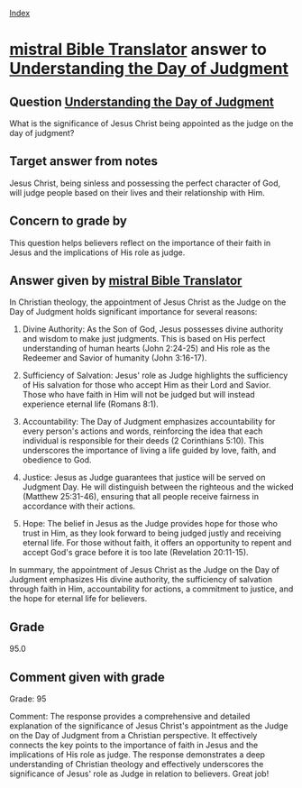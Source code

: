 
[Index](../../index.md)
# [mistral Bible Translator](../../answering_models/mistral_Bible_Translator.md) answer to [Understanding the Day of Judgment](../../questions/Understanding_the_Day_of_Judgment.md)

## Question [Understanding the Day of Judgment](../../questions/Understanding_the_Day_of_Judgment.md)
What is the significance of Jesus Christ being appointed as the judge on the day of judgment?

## Target answer from notes
Jesus Christ, being sinless and possessing the perfect character of God, will judge people based on their lives and their relationship with Him.

## Concern to grade by
This question helps believers reflect on the importance of their faith in Jesus and the implications of His role as judge.

## Answer given by [mistral Bible Translator](../../answering_models/mistral_Bible_Translator.md)
 In Christian theology, the appointment of Jesus Christ as the Judge on the Day of Judgment holds significant importance for several reasons:

1. Divine Authority: As the Son of God, Jesus possesses divine authority and wisdom to make just judgments. This is based on His perfect understanding of human hearts (John 2:24-25) and His role as the Redeemer and Savior of humanity (John 3:16-17).

2. Sufficiency of Salvation: Jesus' role as Judge highlights the sufficiency of His salvation for those who accept Him as their Lord and Savior. Those who have faith in Him will not be judged but will instead experience eternal life (Romans 8:1).

3. Accountability: The Day of Judgment emphasizes accountability for every person's actions and words, reinforcing the idea that each individual is responsible for their deeds (2 Corinthians 5:10). This underscores the importance of living a life guided by love, faith, and obedience to God.

4. Justice: Jesus as Judge guarantees that justice will be served on Judgment Day. He will distinguish between the righteous and the wicked (Matthew 25:31-46), ensuring that all people receive fairness in accordance with their actions.

5. Hope: The belief in Jesus as the Judge provides hope for those who trust in Him, as they look forward to being judged justly and receiving eternal life. For those without faith, it offers an opportunity to repent and accept God's grace before it is too late (Revelation 20:11-15).

In summary, the appointment of Jesus Christ as the Judge on the Day of Judgment emphasizes His divine authority, the sufficiency of salvation through faith in Him, accountability for actions, a commitment to justice, and the hope for eternal life for believers.

## Grade
95.0

## Comment given with grade
Grade: 95

Comment: The response provides a comprehensive and detailed explanation of the significance of Jesus Christ's appointment as the Judge on the Day of Judgment from a Christian perspective. It effectively connects the key points to the importance of faith in Jesus and the implications of His role as judge. The response demonstrates a deep understanding of Christian theology and effectively underscores the significance of Jesus' role as Judge in relation to believers. Great job!
